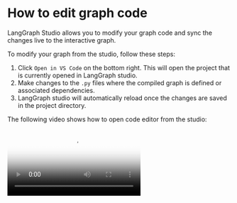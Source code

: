 # How to edit graph code

LangGraph Studio allows you to modify your graph code and sync the changes live to the interactive graph.

To modify your graph from the studio, follow these steps:

1. Click `Open in VS Code` on the bottom right. This will open the project that is currently opened in LangGraph studio.
1. Make changes to the `.py` files where the compiled graph is defined or associated dependencies.
1. LangGraph studio will automatically reload once the changes are saved in the project directory.

The following video shows how to open code editor from the studio:

<video controls allowfullscreen="true" poster="../img/graph_video_poster.png">
    <source src="../img/graph_edit_code.mp4" type="video/mp4">
</video>
